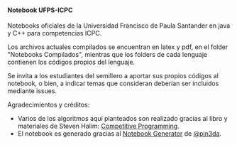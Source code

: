 #### Notebook UFPS-ICPC

Notebooks oficiales de la Universidad Francisco de Paula Santander en java y C++ para competencias ICPC.

Los archivos actuales compilados se encuentran en latex y pdf, en el folder "Notebooks Compilados", mientras que los folders de cada lenguaje contienen los códigos propios del lenguaje.

Se invita a los estudiantes del semillero a aportar sus propios códigos al notebook, o bien, a indicar temas que consideran deberian ser incluidos mediante issues. 

Agradecimientos y créditos:
* Varios de los algoritmos aquí planteados son realizado gracias al libro y materiales de Steven Halim: [Competitive Programming](http://cpbook.net/).
* El notebook es generado gracias al [Notebook Generator](https://github.com/pin3da/notebook-generator) de [@pin3da](https://github.com/pin3da/notebook-generator).
